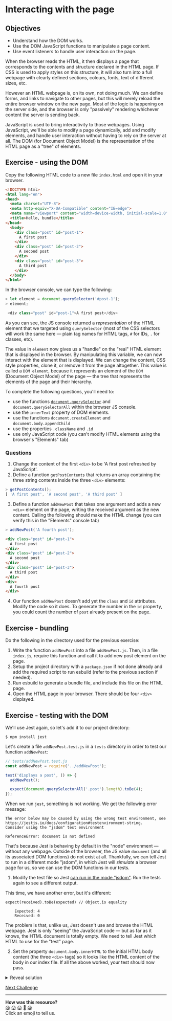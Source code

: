 # Interacting with the page

## Objectives

 * Understand how the DOM works.
 * Use the DOM JavaScript functions to manipulate a page content.
 * Use event listeners to handle user interaction on the page.

When the browser reads the HTML, it then displays a page that corresponds to the contents and structure declared in the HTML page. If CSS is used to apply styles on this structure, it will also turn into a full webpage with clearly defined sections, colours, fonts, text of different sizes, etc.

However an HTML webpage is, on its own, not doing much. We can define forms, and links to navigate to other pages, but this will merely reload the entire browser window on the new page. Most of the logic is happening on the server side, and the browser is only "passively" rendering whichever content the server is sending back.

JavaScript is used to bring interactivity to those webpages. Using JavaScript, we'll be able to modify a page dynamically, add and modify elements, and handle user interaction without having to rely on the server at all. The DOM (for Document Object Model) is the representation of the HTML page as a "tree" of elements.

## Exercise - using the DOM

Copy the following HTML code to a new file `index.html` and open it in your browser.

```html
<!DOCTYPE html>
<html lang="en">
<head>
  <meta charset="UTF-8">
  <meta http-equiv="X-UA-Compatible" content="IE=edge">
  <meta name="viewport" content="width=device-width, initial-scale=1.0">
  <title>Hello, bundle</title>
</head>
  <body>
    <div class="post" id="post-1">
      A first post
    </div>
    <div class="post" id="post-2">
      A second post
    </div>
    <div class="post" id="post-3">
      A third post
    </div>
  </body>
</html>
```

In the browser console, we can type the following:

```javascript
> let element = document.querySelector('#post-1');
> element;

 <div class="post" id="post-1">A first post</div>
```

As you can see, the JS console returned a *representation* of the HTML element that we targeted using `querySelector` (most of the CSS selectors will work the same here — plain tag names for HTML tags, `#` for IDs, `.` for classes, etc).

The value in `element` now gives us a "handle" on the "real" HTML element that is displayed in the browser. By manipulating this variable, we can now interact with the element that is displayed. We can change the content, CSS style properties, clone it, or remove it from the page altogether. This value is called a `DOM element`, because it represents an element of the `DOM` (Document Object Model) of the page — the tree that represents the elements of the page and their hierarchy. 

To complete the following questions, you'll need to:
 * use the functions [`document.querySelector`](https://developer.mozilla.org/en-US/docs/Web/API/Document/querySelector) and `document.querySelectorAll` within the browser JS console.
 * use the `innerText` property of DOM elements.
 * use the functions `document.createElement` and `document.body.appendChild`
 * use the properties `.className` and `.id`
 * use only JavaScript code (you can't modify HTML elements using the browser's "Elements" tab)

### Questions

1. Change the content of the first `<div>` to be 'A first post refreshed by JavaScript'.
2. Define a function `getPostContents` that returns an array containing the three string contents inside the three `<div>` elements:

```javascript
> getPostContents();
[ 'A first post', 'A second post', 'A third post' ]
```

3. Define a function `addNewPost` that takes one argument and adds a new `<div>` element on the page, writing the received argument as the new content. Calling the following should make the HTML change (you can verify this in the "Elements" console tab)

```javascript
> addNewPost('A fourth post');
```

```html
<div class="post" id="post-1">
  A first post
</div>
<div class="post" id="post-2">
  A second post
</div>
<div class="post" id="post-3">
  A third post
</div>
<div>
  A fourth post
</div>
```

4. Our function `addNewPost` doesn't add yet the `class` and `id` attributes. Modify the code so it does. To generate the number in the `id` property, you could count the number of `post` already present on the page.

## Exercise - bundling 

Do the following in the directory used for the previous exercise: 

1. Write the function `addNewPost` into a file `addNewPost.js`. Then, in a file `index.js`, require this function and call it to add new post element on the page.
2. Setup the project directory with a `package.json` if not done already and add the required script to run esbuild (refer to the previous section if needed).
3. Run esbuild to generate a bundle file, and include this file on the HTML page.
4. Open the HTML page in your browser. There should be four `<div>` displayed.

## Exercise - testing with the DOM

We'll use Jest again, so let's add it to our project directory:

```
$ npm install jest
```

Let's create a file `addNewPost.test.js` in a `tests` directory in order to test our function `addNewPost`:

```javascript
// tests/addNewPost.test.js
const addNewPost = require('../addNewPost');

test('displays a post', () => {
  addNewPost();

  expect(document.querySelectorAll('.post').length).toBe(4);
});
```

When we run `jest`, something is not working. We get the following error message:

```
The error below may be caused by using the wrong test environment, see https://jestjs.io/docs/configuration#testenvironment-string.
Consider using the "jsdom" test environment

ReferenceError: document is not defined
```

That's because Jest is behaving by default in the "node" environment — without any webpage. Outside of the browser, the JS value `document` (and all its associated DOM functions) do not exist at all. Thankfully, we can tell Jest to run in a different mode "jsdom", in which Jest will *simulate* a browser page for us, so we can use the DOM functions in our tests.

1. Modify the test file so Jest [can run in the mode "jsdom"](https://jestjs.io/docs/configuration#testenvironment-string). Run the tests again to see a different output.

This time, we have another error, but it's different:

```
expect(received).toBe(expected) // Object.is equality

    Expected: 4
    Received: 0
```

The problem is that, unlike us, Jest doesn't use and browse the HTML webpage. Jest is only "seeing" the JavaScript code — but as far as it knows, the HTML document is totally empty. We need to tell Jest which HTML to use for the "test" page.

2. Set the property `document.body.innerHTML` to the initial HTML body content (the three `<div>` tags) so it looks like the HTML content of the body in our index file. If all the above worked, your test should now pass.

<details>
<summary>Reveal solution</summary>

```javascript
// tests/addNewPost.test.js
const addNewPost = require('../addNewPost');

test('displays a user after a click', () => {
  document.body.innerHTML = `<div class="post" id="post-1">
      A first post
    </div>
    <div class="post" id="post-2">
      A second post
    </div>
    <div class="post" id="post-3">
      A third post
    </div>`;

  addNewPost();

  expect(document.querySelectorAll('.post').length).toBe(4);
});
```

</details>


[Next Challenge](04_user_interaction.md)

<!-- BEGIN GENERATED SECTION DO NOT EDIT -->

---

**How was this resource?**  
[😫](https://airtable.com/shrUJ3t7KLMqVRFKR?prefill_Repository=makersacademy/javascript-web-applications&prefill_File=contents/03_interacting_with_the_page.md&prefill_Sentiment=😫) [😕](https://airtable.com/shrUJ3t7KLMqVRFKR?prefill_Repository=makersacademy/javascript-web-applications&prefill_File=contents/03_interacting_with_the_page.md&prefill_Sentiment=😕) [😐](https://airtable.com/shrUJ3t7KLMqVRFKR?prefill_Repository=makersacademy/javascript-web-applications&prefill_File=contents/03_interacting_with_the_page.md&prefill_Sentiment=😐) [🙂](https://airtable.com/shrUJ3t7KLMqVRFKR?prefill_Repository=makersacademy/javascript-web-applications&prefill_File=contents/03_interacting_with_the_page.md&prefill_Sentiment=🙂) [😀](https://airtable.com/shrUJ3t7KLMqVRFKR?prefill_Repository=makersacademy/javascript-web-applications&prefill_File=contents/03_interacting_with_the_page.md&prefill_Sentiment=😀)  
Click an emoji to tell us.

<!-- END GENERATED SECTION DO NOT EDIT -->
